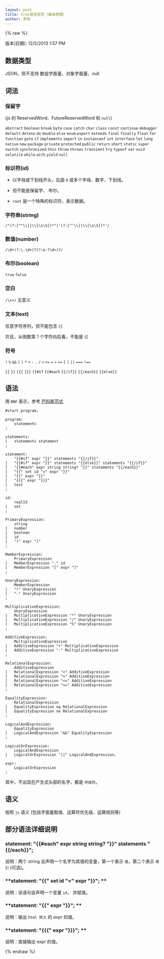 ```yaml
---
layout: post
title: Crox语言规范（编译原理）
author: 李牧
---
```


{% raw %}

版本(日期): 12/5/2013 1:57 PM

## 数据类型

JSON，但不支持 数组字面量、对象字面量、null

## 词法

### 保留字

(js 的 ReservedWord、FutureReservedWord 和 `null`)

`abstract` `boolean` `break` `byte` `case` `catch` `char` `class` `const` `continue` `debugger` `default` `delete` `do` `double` `else` `enum` `export` `extends` `final` `finally` `float` `for` `function` `goto` `if` `implements` `import` `in` `instanceof` `int` `interface` `let` `long` `native` `new` `package` `private` `protected` `public` `return` `short` `static` `super` `switch` `synchronized` `this` `throw` `throws` `transient` `try` `typeof` `var` `void` `volatile` `while` `with` `yield` `null`

### 标识符(id)

- 以字母或下划线开头，后面 `0` 或多个字母、数字、下划线。

- 但不能是保留字、 布尔。

- `root` 是一个特殊的标识符，表示数据。 

### 字符串(string)

`/"(?:[^"\\]|\\[\s\S])*"|'(?:[^'\\]|\\[\s\S])*'/ `

### 数值(number)

`/\d+(?:\.\d+)?(?:e-?\d+)?/`

### 布尔(boolean)

`true` `false`

### 空白 

`/\s+/` 无意义

### 文本(text)

任意字符序列，但不能包含 `{{`

并且，从倒数第 1 个字符向后看，不能是 {{ 

### 符号 

`!` `%` `&&` `(` `)` `*` `+` `-` `.` `/` `<` `<=` `=` `>` `>=` `[` `]` `||` `===` `!==`

`{{` `}}` `{{{` `}}}` `{{#if` `{{#each` `{{/if}}` `{{/each}}` `{{else}}`

## 语法

用 `BNF` 表示，参考 [巴科斯范式](http://zh.wikipedia.org/wiki/%E5%B7%B4%E7%A7%91%E6%96%AF%E8%8C%83%E5%BC%8F)

```
#start program;

program:
    statements
;

statements:
|   statements statement
;

statement:
    "{{#if" expr "}}" statements "{{/if}}"
|   "{{#if" expr "}}" statements "{{else}}" statements "{{/if}}"
|   "{{#each" expr string string? "}}" statements "{{/each}}"
|   "{{" set id "=" expr "}}"
|   "{{" expr "}}"
|   "{{{" expr "}}}"
|   text
;

id:
    realId 
|   set
; 

PrimaryExpression:
    string
|   number
|   boolean
|   id
|   "(" expr ")"
;

MemberExpression:
    PrimaryExpression
|   MemberExpression "." id
|   MemberExpression "[" expr "]" 
;

UnaryExpression:
    MemberExpression
|   "!" UnaryExpression
|   "-" UnaryExpression
; 

MultiplicativeExpression:
    UnaryExpression
|   MultiplicativeExpression "*" UnaryExpression
|   MultiplicativeExpression "/" UnaryExpression
|   MultiplicativeExpression "%" UnaryExpression
;

AdditiveExpression:
    MultiplicativeExpression
|   AdditiveExpression "+" MultiplicativeExpression
|   AdditiveExpression "-" MultiplicativeExpression
;

RelationalExpression:
    AdditiveExpression
|   RelationalExpression "<" AdditiveExpression
|   RelationalExpression ">" AdditiveExpression
|   RelationalExpression "<=" AdditiveExpression
|   RelationalExpression ">=" AdditiveExpression
;

EqualityExpression:
    RelationalExpression
|   EqualityExpression eq RelationalExpression
|   EqualityExpression ne RelationalExpression
;

LogicalAndExpression:
    EqualityExpression
|   LogicalAndExpression "&&" EqualityExpression
;

LogicalOrExpression:
    LogicalAndExpression
|   LogicalOrExpression "||" LogicalAndExpression;

expr:
    LogicalOrExpression
;

```

其中，不出现在产生式头部的名字，都是 `终结符`。

## 语义

按照 `js` 语义 (包括字面量取值、运算符优先级、运算规则等)

## 部分语法详细说明

### **statement: "{{#each" expr string string? "}}" statements "{{/each}}";**

说明：两个 string 会声明一个名字为其值的变量，第一个表示 `值`，第二个表示 `索引` (可选)。

### **statement: "{{" set id "=" expr "}}"; **

说明：该语句会声明一个变量 `id`， 并赋值。 

### **statement: "{{" expr "}}"; **

说明：输出 `html 转义` 的 expr 的值。

### **statement: "{{{" expr "}}}"; **

说明：直接输出 expr 的值。




{% endraw %}